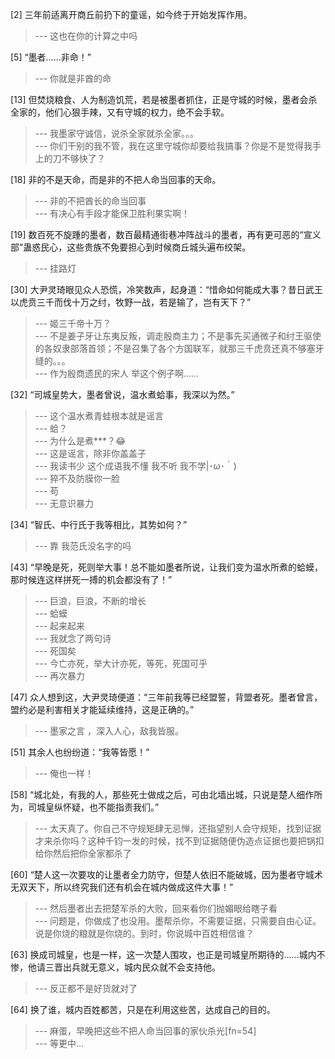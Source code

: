 
[2] 三年前适离开商丘前扔下的童谣，如今终于开始发挥作用。
>--- 这也在你的计算之中吗<br>

[5] “墨者……非命！”
>--- 你就是非酋的命<br>

[13] 但焚烧粮食、人为制造饥荒，若是被墨者抓住，正是守城的时候，墨者会杀全家的，他们心狠手辣，又有守城的权力，绝不会手软。
>--- 我墨家守诚信，说杀全家就杀全家。。。<br>
>--- 你们干别的我不管，我在这里守城你却要给我搞事？你是不是觉得我手上的刀不够快了？<br>

[18] 非的不是天命，而是非的不把人命当回事的天命。
>--- 非的不把酋长的命当回事<br>
>--- 有决心有手段才能保卫胜利果实啊！<br>

[19] 数百死不旋踵的墨者，数百最精通街巷冲阵战斗的墨者，再有更可恶的“宣义部”蛊惑民心，这些贵族不免要担心到时候商丘城头遍布绞架。
>--- 挂路灯<br>

[30] 大尹灵琦眼见众人恐慌，冷笑数声，起身道：“惜命如何能成大事？昔日武王以虎贲三千而伐十万之纣，牧野一战，若是输了，岂有天下？”
>--- 姬三千帝十万？<br>
>--- 不是姜子牙让东夷反叛，调走殷商主力；不是事先买通微子和纣王驱使的各奴隶部落首领；不是召集了各个方国联军，就那三千虎贲还真不够塞牙缝的。。。<br>
>--- 作为殷商遗民的宋人 举这个例子啊……<br>

[32] “司城皇势大，墨者曾说，温水煮蛤事，我深以为然。”
>--- 这个温水煮青蛙根本就是谣言<br>
>--- 蛤？<br>
>--- 为什么是煮***？😂<br>
>--- 这是谣言，除非你盖盖子<br>
>--- 我读书少 这个成语我不懂 我不听 我不学|･ω･｀)<br>
>--- 猝不及防膜你一脸<br>
>--- 苟<br>
>--- 无意识暴力<br>

[34] “智氏、中行氏于我等相比，其势如何？”
>--- 靠  我范氏没名字的吗<br>

[43] “早晚是死，死则举大事！总不能如墨者所说，让我们变为温水所煮的蛤蟆，那时候连这样拼死一搏的机会都没有了！”
>--- 巨浪，巨浪，不断的增长<br>
>--- 蛤蟆<br>
>--- 起来起来<br>
>--- 我就念了两句诗<br>
>--- 死国矣<br>
>--- 今亡亦死，举大计亦死，等死，死国可乎<br>
>--- 再次暴力<br>

[47] 众人想到这，大尹灵琦便道：“三年前我等已经盟誓，背盟者死。墨者曾言，盟约必是利害相关才能延续维持，这是正确的。”
>--- 墨家之言 ，深入人心，敌我皆服。<br>

[51] 其余人也纷纷道：“我等皆愿！”
>--- 俺也一样！<br>

[58] “城北处，有我的人，那些死士做成之后，可由北墙出城，只说是楚人细作所为，司城皇纵怀疑，也不能指责我们。”
>--- 太天真了。你自己不守规矩肆无忌惮，还指望别人会守规矩，找到证据才来杀你吗？这种千钧一发的时候，找不到证据随便伪造点证据也要把锅扣给你然后把你全家都杀了<br>

[60] “楚人这一次要攻的让墨者全力防守，但楚人依旧不能破城，因为墨者守城术无双天下，所以终究我们还有机会在城内做成这件大事！”
>--- 然后墨者出去把楚军杀的大败，回来看你们抛媚眼给瞎子看<br>
>--- 问题是，你做成了也没用。墨帮杀你，不需要证据，只需要自由心证。说是你烧的粮就是你烧的。到时，你说城中百姓相信谁？<br>

[63] 换成司城皇，也是一样，这一次楚人围攻，也正是司城皇所期待的……城内不惨，他请三晋出兵就无意义，城内民众就不会支持他。
>--- 反正都不是好货就对了<br>

[64] 换了谁，城内百姓都苦，只是在利用这些苦，达成自己的目的。
>--- 麻蛋，早晚把这些不把人命当回事的家伙杀光[fn=54]<br>
>--- 等更中…<br>
